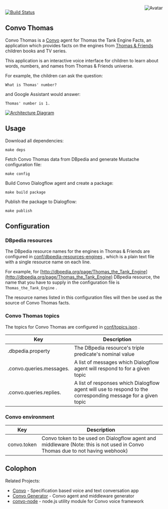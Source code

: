 <img align="right" src="https://raw.github.com/cliffano/convo-thomas/master/avatar.jpg" alt="Avatar"/>

[![Build Status](https://img.shields.io/travis/cliffano/convo-thomas.svg)](http://travis-ci.org/cliffano/convo-thomas)

Convo Thomas
------------

Convo Thomas is a [Convo](https://github.com/cliffano/convo) agent for Thomas the Tank Engine Facts, an application which provides facts on the engines from [Thomas & Friends](https://www.thomasandfriends.com/en-us) children books and TV series.

This application is an interactive voice interface for children to learn about words, numbers, and names from Thomas & Friends universe.

For example, the children can ask the question:

    What is Thomas' number?

and Google Assistant would answer:

    Thomas' number is 1.

[![Architecture Diagram](https://raw.github.com/cliffano/convo-thomas/master/docs/architecture.jpg)](https://raw.github.com/cliffano/convo-thomas/master/docs/architecture.jpg)

Usage
-----

Download all dependencies:

    make deps

Fetch Convo Thomas data from DBpedia and generate Mustache configuration file:

    make config

Build Convo Dialogflow agent and create a package:

    make build package

Publish the package to Dialogflow:

    make publish

Configuration
-------------

### DBpedia resources

The DBpedia resource names for the engines in Thomas & Friends are configured in [conf/dbpedia-resources-engines]() , which is a plain text file with a single resource name on each line.

For example, for [http://dbpedia.org/page/Thomas_the_Tank_Engine](http://dbpedia.org/page/Thomas_the_Tank_Engine) DBpedia resource, the name that you have to supply in the configuration file is `Thomas_the_Tank_Engine` .

The resource names listed in this configuration files will then be used as the source of Convo Thomas facts.

### Convo Thomas topics

The topics for Convo Thomas are configured in [conf/topics.json]() .

| Key | Description |
|-----|-------------|
| <topic>.dbpedia.property | The DBpedia resource's triple predicate's nominal value |
| <topic>.convo.queries.messages.<lang> | A list of messages which Dialogflow agent will respond to for a given topic |
| <topic>.convo.queries.replies.<lang> | A list of responses which Dialogflow agent will use to respond to the corresponding message for a given topic |

### Convo environment

| Key | Description |
|-----|-------------|
| convo.token | Convo token to be used on Dialogflow agent and middleware (Note: this is not used in Convo Thomas due to not having webhook) |

Colophon
--------

Related Projects:

* [Convo](http://github.com/cliffano/convo) - Specification based voice and text conversation app
* [Convo Generator](http://github.com/cliffano/convo-generator) - Convo agent and middleware generator
* [convo-node](http://github.com/cliffano/convo-node) - node.js utility module for Convo voice framework
